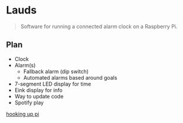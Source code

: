# Lauds

> Software for running a connected alarm clock on a Raspberry Pi.

## Plan

- Clock
- Alarm(s)
    - Fallback alarm (dip switch)
    - Automated alarms based around goals
- 7-segment LED display for time
- Eink display for info
- Way to update code
- Spotify play

[hooking up pi](https://www.youtube.com/watch?v=Z_P5vB65OVQ)